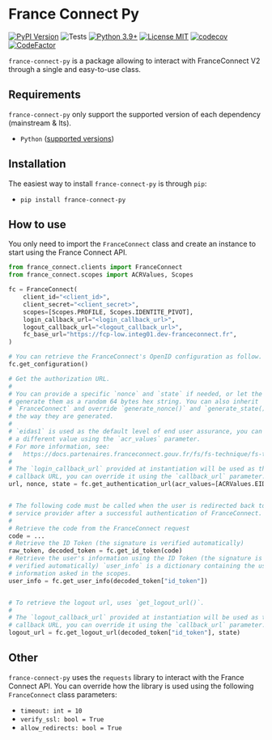 France Connect Py
=====================

[![PyPI Version](https://badge.fury.io/py/france-connect-py.svg)](https://badge.fury.io/py/france-connect-py)
![Tests](https://github.com/Codoc-os/france-connect-py/workflows/Tests/badge.svg)
[![Python 3.9+](https://img.shields.io/badge/Python-3.9+-brightgreen.svg)](#)
[![License MIT](https://img.shields.io/badge/license-MIT-brightgreen.svg)](https://github.com/Codoc-os/france-connect-py/blob/main/LICENSE)
[![codecov](https://codecov.io/gh/Codoc-os/france-connect-py/branch/main/graph/badge.svg)](https://codecov.io/gh/Codoc-os/france-connect-py)
[![CodeFactor](https://www.codefactor.io/repository/github/Codoc-os/france-connect-py/badge)](https://www.codefactor.io/repository/github/Codoc-os/france-connect-py)

`france-connect-py` is a package allowing to interact with FranceConnect V2
through a single and easy-to-use class.

## Requirements

`france-connect-py` only support the supported version of each dependency (mainstream & lts).

* `Python` ([supported versions](https://devguide.python.org/versions/))

## Installation 

The easiest way to install `france-connect-py` is through `pip`:

* `pip install france-connect-py`

## How to use

You only need to import the `FranceConnect` class and create an instance to
start using the France Connect API.

```python
from france_connect.clients import FranceConnect
from france_connect.scopes import ACRValues, Scopes

fc = FranceConnect(
    client_id="<client_id>",
    client_secret="<client_secret>",
    scopes=[Scopes.PROFILE, Scopes.IDENTITE_PIVOT],
    login_callback_url="<login_callback_url>",
    logout_callback_url="<logout_callback_url>",
    fc_base_url="https://fcp-low.integ01.dev-franceconnect.fr",
)

# You can retrieve the FranceConnect's OpenID configuration as follow.
fc.get_configuration()

# Get the authorization URL.
#
# You can provide a specific `nonce` and `state` if needed, or let the class
# generate them as a random 64 bytes hex string. You can also inherit
# `FranceConnect` and override `generate_nonce()` and `generate_state()` to change
# the way they are generated.
# 
# `eidas1` is used as the default level of end user assurance, you can provide
# a different value using the `acr_values` parameter.
# For more information, see:
#   https://docs.partenaires.franceconnect.gouv.fr/fs/fs-technique/fs-technique-eidas-acr/
# 
# The `login_callback_url` provided at instantiation will be used as the
# callback URL, you can override it using the `callback_url` parameter.
url, nonce, state = fc.get_authentication_url(acr_values=[ACRValues.EIDAS2])


# The following code must be called when the user is redirected back to the
# service provider after a successful authentication of FranceConnect.
#
# Retrieve the code from the FranceConnect request
code = ...
# Retrieve the ID Token (the signature is verified automatically)
raw_token, decoded_token = fc.get_id_token(code)
# Retrieve the user's information using the ID Token (the signature is also
# verified automatically) `user_info` is a dictionary containing the user's
# information asked in the scopes.
user_info = fc.get_user_info(decoded_token["id_token"])


# To retrieve the logout url, uses `get_logout_url()`.
#
# The `logout_callback_url` provided at instantiation will be used as the
# callback URL, you can override it using the `callback_url` parameter.
logout_url = fc.get_logout_url(decoded_token["id_token"], state)
```

## Other

`france-connect-py` uses the `requests` library to interact with the France
Connect API. You can override how the library is used using the following
`FranceConnect` class parameters:

* `timeout: int = 10`
* `verify_ssl: bool = True`
* `allow_redirects: bool = True`
